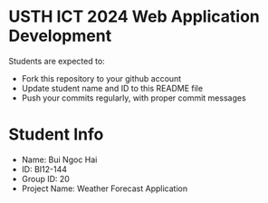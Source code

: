 USTH ICT 2024 Web Application Development
=====================================================

Students are expected to:

* Fork this repository to your github account
* Update student name and ID to this README file
* Push your commits regularly, with proper commit messages

Student Info
=======================

* Name: Bui Ngoc Hai
* ID: BI12-144
* Group ID: 20
* Project Name: Weather Forecast Application

